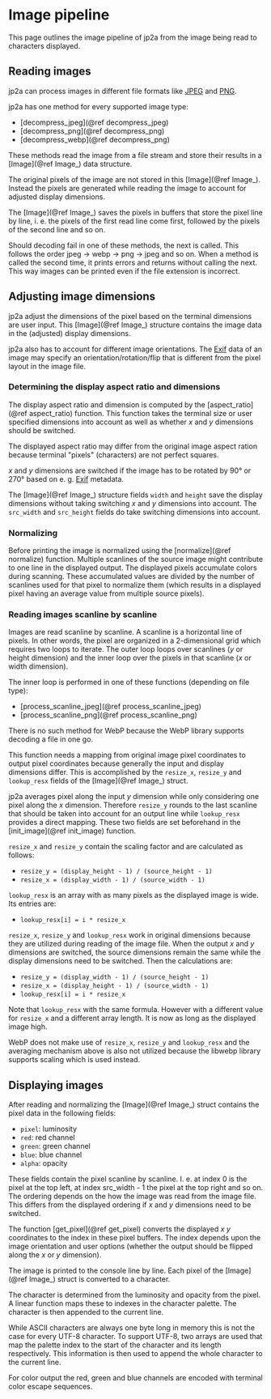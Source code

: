 # Image pipeline

This page outlines the image pipeline of jp2a from the image being read to characters displayed.

## Reading images

jp2a can process images in different file formats like [JPEG](https://en.wikipedia.org/wiki/JPEG) and [PNG](https://en.wikipedia.org/wiki/PNG).

jp2a has one method for every supported image type:

 - [decompress_jpeg](@ref decompress_jpeg)
 - [decompress_png](@ref decompress_png)
 - [decompress_webp](@ref decompress_png)

These methods read the image from a file stream and store their results in a [Image](@ref Image_) data structure.

The original pixels of the image are not stored in this [Image](@ref Image_). Instead the pixels are generated while reading the image to account for adjusted display dimensions.

The [Image](@ref Image_) saves the pixels in buffers that store the pixel line by line, i. e. the pixels of the first read line come first, followed by the pixels of the second line and so on.

Should decoding fail in one of these methods, the next is called. This follows the order jpeg -> webp -> png -> jpeg and so on. When a method is called the second time, it prints errors and returns without calling the next. This way images can be printed even if the file extension is incorrect.

## Adjusting image dimensions

jp2a adjust the dimensions of the pixel based on the terminal dimensions are user input. This [Image](@ref Image_) structure contains the image data in the (adjusted) display dimensions.

jp2a also has to account for different image orientations. The [Exif](https://en.wikipedia.org/wiki/Exif) data of an image may specify an orientation/rotation/flip that is different from the pixel layout in the image file.

### Determining the display aspect ratio and dimensions

The display aspect ratio and dimension is computed by the [aspect_ratio](@ref aspect_ratio) function. This function takes the terminal size or user specified dimensions into account as well as whether _x_ and _y_ dimensions should be switched.

The displayed aspect ratio may differ from the original image aspect ration because terminal "pixels" (characters) are not perfect squares.

_x_ and _y_ dimensions are switched if the image has to be rotated by 90° or 270° based on e. g. [Exif](https://en.wikipedia.org/wiki/Exif) metadata.

The [Image](@ref Image_) structure fields `width` and `height` save the display dimensions without taking switching _x_ and _y_ dimensions into account. The `src_width` and `src_height` fields do take switching dimensions into account.

### Normalizing

Before printing the image is normalized using the [normalize](@ref normalize) function. Multiple scanlines of the source image might contribute to one line in the displayed output. The displayed pixels accumulate colors during scanning. These accumulated values are divided by the number of scanlines used for that pixel to normalize them (which results in a displayed pixel having an average value from multiple source pixels).

### Reading images scanline by scanline

Images are read scanline by scanline. A scanline is a horizontal line of pixels. In other words, the pixel are organized in a 2-dimensional grid which requires two loops to iterate. The outer loop loops over scanlines (_y_ or height dimension) and the inner loop over the pixels in that scanline (_x_ or width dimension).

The inner loop is performed in one of these functions (depending on file type):

 - [process_scanline_jpeg](@ref process_scanline_jpeg)
 - [process_scanline_png](@ref process_scanline_png)

There is no such method for WebP because the WebP library supports decoding a file in one go.

This function needs a mapping from original image pixel coordinates to output pixel coordinates because generally the input and display dimensions differ. This is accomplished by the `resize_x`, `resize_y` and `lookup_resx` fields of the [Image](@ref Image_) struct.

jp2a averages pixel along the input _y_ dimension while only considering one pixel along the _x_ dimension. Therefore `resize_y` rounds to the last scanline that should be taken into account for an output line while `lookup_resx` provides a direct mapping. These two fields are set beforehand in the [init_image](@ref init_image) function.

`resize_x` and `resize_y` contain the scaling factor and are calculated as follows:

- `resize_y = (display_height - 1) / (source_height - 1)`
- `resize_x = (display_width - 1) / (source_width - 1)`

`lookup_resx` is an array with as many pixels as the displayed image is wide. Its entries are:

- `lookup_resx[i] = i * resize_x`

`resize_x`, `resize_y` and `lookup_resx` work in original dimensions because they are utilized during reading of the image file. When the output _x_ and _y_ dimensions are switched, the source dimensions remain the same while the display dimensions need to be switched. Then the calculations are:

- `resize_y = (display_width - 1) / (source_height - 1)`
- `resize_x = (display_height - 1) / (source_width - 1)`
- `lookup_resx[i] = i * resize_x`

Note that `lookup_resx` with the same formula. However with a different value for `resize_x` and a different array length. It is now as long as the displayed image high.

WebP does not make use of `resize_x`, `resize_y` and `lookup_resx` and the averaging mechanism above is also not utilized because the libwebp library supports scaling which is used instead.

## Displaying images

After reading and normalizing the [Image](@ref Image_) struct contains the pixel data in the following fields:

 - `pixel`: luminosity
 - `red`: red channel
 - `green`: green channel
 - `blue`: blue channel
 - `alpha`: opacity

These fields contain the pixel scanline by scanline. I. e. at index 0 is the pixel at the top left, at index src_width - 1 the pixel at the top right and so on. The ordering depends on the how the image was read from the image file. This differs from the displayed ordering if _x_ and _y_ dimensions need to be switched.

The function [get_pixel](@ref get_pixel) converts the displayed _x_ _y_ coordinates to the index in these pixel buffers. The index depends upon the image orientation and user options (whether the output should be flipped along the _x_ or _y_ dimension).

The image is printed to the console line by line. Each pixel of the [Image](@ref Image_) struct is converted to a character.

The character is determined from the luminosity and opacity from the pixel. A linear function maps these to indexes in the character palette. The character is then appended to the current line.

While ASCII characters are always one byte long in memory this is not the case for every UTF-8 character. To support UTF-8, two arrays are used that map the palette index to the start of the character and its length respectively. This information is then used to append the whole character to the current line.

For color output the red, green and blue channels are encoded with terminal color escape sequences.
